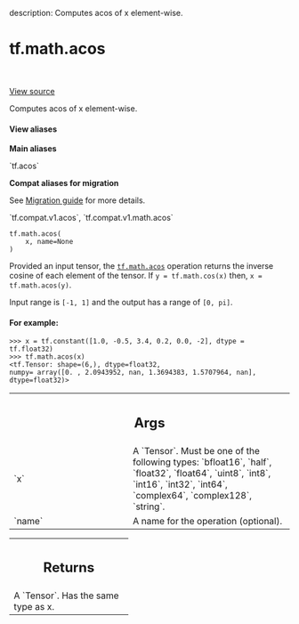 description: Computes acos of x element-wise.

<div itemscope itemtype="http://developers.google.com/ReferenceObject">
<meta itemprop="name" content="tf.math.acos" />
<meta itemprop="path" content="Stable" />
</div>

# tf.math.acos

<!-- Insert buttons and diff -->

<table class="tfo-notebook-buttons tfo-api nocontent" align="left">

</table>

<a target="_blank" href="/code/stable/tensorflow/python/ops/math_ops.py">View source</a>



Computes acos of x element-wise.

<section class="expandable">
  <h4 class="showalways">View aliases</h4>
  <p>
<b>Main aliases</b>
<p>`tf.acos`</p>

<b>Compat aliases for migration</b>
<p>See
<a href="https://www.tensorflow.org/guide/migrate">Migration guide</a> for
more details.</p>
<p>`tf.compat.v1.acos`, `tf.compat.v1.math.acos`</p>
</p>
</section>

<pre class="devsite-click-to-copy prettyprint lang-py tfo-signature-link">
<code>tf.math.acos(
    x, name=None
)
</code></pre>



<!-- Placeholder for "Used in" -->

Provided an input tensor, the <a href="../../tf/math/acos.md"><code>tf.math.acos</code></a> operation
returns the inverse cosine of each element of the tensor.
If `y = tf.math.cos(x)` then, `x = tf.math.acos(y)`.

Input range is `[-1, 1]` and the output has a range of `[0, pi]`.

#### For example:



```
>>> x = tf.constant([1.0, -0.5, 3.4, 0.2, 0.0, -2], dtype = tf.float32)
>>> tf.math.acos(x)
<tf.Tensor: shape=(6,), dtype=float32,
numpy= array([0. , 2.0943952, nan, 1.3694383, 1.5707964, nan],
dtype=float32)>
```

<!-- Tabular view -->
 <table class="responsive fixed orange">
<colgroup><col width="214px"><col></colgroup>
<tr><th colspan="2"><h2 class="add-link">Args</h2></th></tr>

<tr>
<td>
`x`
</td>
<td>
A `Tensor`. Must be one of the following types: `bfloat16`, `half`,
`float32`, `float64`, `uint8`, `int8`, `int16`, `int32`, `int64`,
`complex64`, `complex128`, `string`.
</td>
</tr><tr>
<td>
`name`
</td>
<td>
A name for the operation (optional).
</td>
</tr>
</table>



<!-- Tabular view -->
 <table class="responsive fixed orange">
<colgroup><col width="214px"><col></colgroup>
<tr><th colspan="2"><h2 class="add-link">Returns</h2></th></tr>
<tr class="alt">
<td colspan="2">
A `Tensor`. Has the same type as x.
</td>
</tr>

</table>

